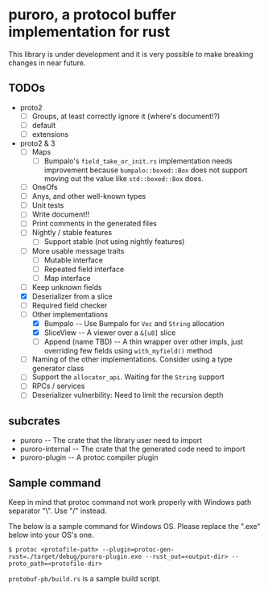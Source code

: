 # puroro, a protocol buffer implementation for rust

This library is under development and it is very possible to make breaking changes in near future.

## TODOs
- proto2
    - [ ] Groups, at least correctly ignore it (where's document!?)
    - [ ] default
    - [ ] extensions
- proto2 & 3
    - [ ] Maps
        - [ ] Bumpalo's `field_take_or_init.rs` implementation needs improvement because `bumpalo::boxed::Box` does not support moving out the value like `std::boxed::Box` does.
    - [ ] OneOfs
    - [ ] Anys, and other well-known types
    - [ ] Unit tests
    - [ ] Write document!!
    - [ ] Print comments in the generated files
    - [ ] Nightly / stable features
        - [ ] Support stable (not using nightly features)
    - [ ] More usable message traits
        - [ ] Mutable interface
        - [ ] Repeated field interface
        - [ ] Map interface
    - [ ] Keep unknown fields
    - [x] Deserializer from a slice
    - [ ] Required field checker
    - [ ] Other implementations
        - [x] Bumpalo -- Use Bumpalo for `Vec` and `String` allocation
        - [x] SliceView -- A viewer over a `&[u8]` slice
        - [ ] Append (name TBD) -- A thin wrapper over other impls, just overriding few fields using `with_myfield()` method
    - [ ] Naming of the other implementations. Consider using a type generator class
    - [ ] Support the `allocator_api`. Waiting for the `String` support
    - [ ] RPCs / services
    - [ ] Deserializer vulnerbility: Need to limit the recursion depth

## subcrates

- puroro -- The crate that the library user need to import
- puroro-internal -- The crate that the generated code need to import
- puroro-plugin -- A protoc compiler plugin

## Sample command
Keep in mind that protoc command not work properly with Windows path separator "\\". Use "/" instead.

The below is a sample command for Windows OS.
Please replace the ".exe" below into your OS's one.

```
$ protoc <protofile-path> --plugin=protoc-gen-rust=./target/debug/puroro-plugin.exe --rust_out=<output-dir> --proto_path=<protofile-dir>
```

`protobuf-pb/build.rs` is a sample build script.

